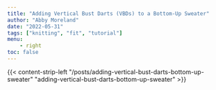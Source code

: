 ```yaml
---
title: "Adding Vertical Bust Darts (VBDs) to a Bottom-Up Sweater"
author: "Abby Moreland"
date: "2022-05-31"
tags: ["knitting", "fit", "tutorial"]
menu:
    - right
toc: false
---
```

{{< content-strip-left "/posts/adding-vertical-bust-darts-bottom-up-sweater" "adding-vertical-bust-darts-bottom-up-sweater" >}}